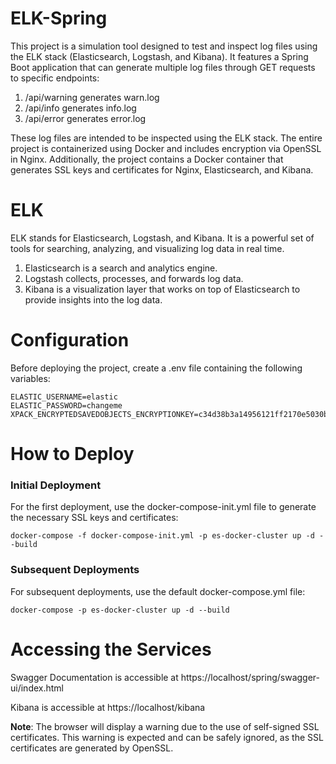 # ELK-Spring
This project is a simulation tool designed to test and inspect log files using the ELK stack (Elasticsearch, Logstash, and Kibana). It features a Spring Boot application that can generate multiple log files through GET requests to specific endpoints:

1. /api/warning generates warn.log
2. /api/info generates info.log
3. /api/error generates error.log

These log files are intended to be inspected using the ELK stack. The entire project is containerized using Docker and includes encryption via OpenSSL in Nginx. Additionally, the project contains a Docker container that generates SSL keys and certificates for Nginx, Elasticsearch, and Kibana.

# ELK
ELK stands for Elasticsearch, Logstash, and Kibana. It is a powerful set of tools for searching, analyzing, and visualizing log data in real time.
1. Elasticsearch is a search and analytics engine.
2. Logstash collects, processes, and forwards log data.
3. Kibana is a visualization layer that works on top of Elasticsearch to provide insights into the log data.

# Configuration
Before deploying the project, create a .env file containing the following variables:
```
ELASTIC_USERNAME=elastic
ELASTIC_PASSWORD=changeme
XPACK_ENCRYPTEDSAVEDOBJECTS_ENCRYPTIONKEY=c34d38b3a14956121ff2170e5030b471551370178f43e5626eec58b04a30fae2
```
# How to Deploy
### Initial Deployment

For the first deployment, use the docker-compose-init.yml file to generate the necessary SSL keys and certificates:
```
docker-compose -f docker-compose-init.yml -p es-docker-cluster up -d --build
```

### Subsequent Deployments

For subsequent deployments, use the default docker-compose.yml file:
```
docker-compose -p es-docker-cluster up -d --build
```
# Accessing the Services

Swagger Documentation is accessible at https://localhost/spring/swagger-ui/index.html

Kibana is accessible at https://localhost/kibana

**Note**: The browser will display a warning due to the use of self-signed SSL certificates. This warning is expected and can be safely ignored, as the SSL certificates are generated by OpenSSL.



